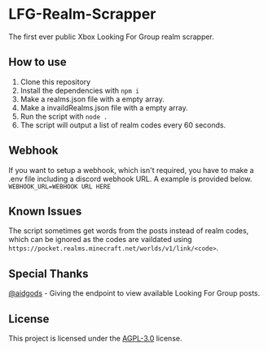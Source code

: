 # LFG-Realm-Scrapper
The first ever public Xbox Looking For Group realm scrapper.

## How to use
1. Clone this repository
2. Install the dependencies with `npm i`
3. Make a realms.json file with a empty array.
4. Make a invaildRealms.json file with a empty array.
5. Run the script with `node .`
6. The script will output a list of realm codes every 60 seconds.

## Webhook
If you want to setup a webhook, which isn't required, you have to make a .env file including a discord webhook URL. A example is provided below.
`
WEBHOOK_URL=WEBHOOK URL HERE
`

## Known Issues
The script sometimes get words from the posts instead of realm codes, which can be ignored as the codes are vaildated using `https://pocket.realms.minecraft.net/worlds/v1/link/<code>`.

## Special Thanks
[@aidgods](https://github.com/aidgods) - Giving the endpoint to view available Looking For Group posts.

## License
This project is licensed under the [AGPL-3.0](LICENSE) license.